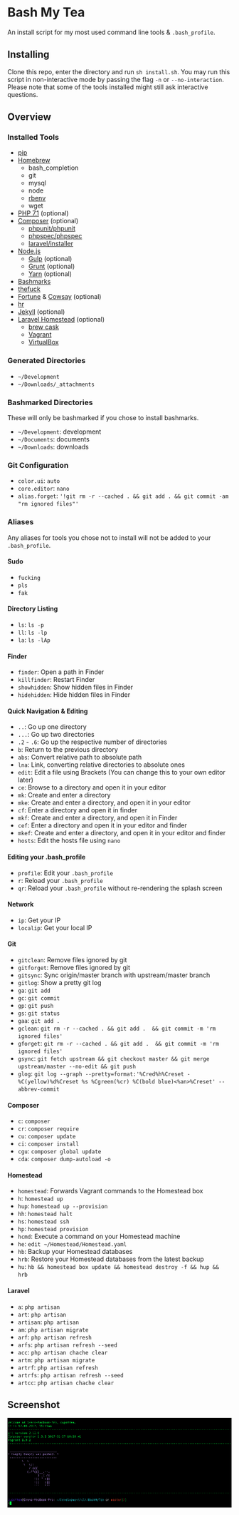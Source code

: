 # Bash My Tea

An install script for my most used command line tools & `.bash_profile`.

## Installing

Clone this repo, enter the directory and run `sh install.sh`. You may run this script in non-interactive mode by passing the flag `-n` or `--no-interaction`.
Please note that some of the tools installed might still ask interactive questions.

## Overview

### Installed Tools

 - [pip](https://pip.pypa.io)
 - [Homebrew](https://brew.sh)
   - bash_completion
   - git
   - mysql
   - node
   - [rbenv](https://github.com/rbenv/rbenv)
   - wget
 - [PHP 7.1](http://www.php.net) (optional)
 - [Composer](https://getcomposer.org) (optional)
   - [phpunit/phpunit](https://phpunit.de)
   - [phpspec/phpspec](http://www.phpspec.net)
   - [laravel/installer](https://laravel.com)
 - [Node.js](https://nodejs.org)
   - [Gulp](http://gulpjs.com) (optional)
   - [Grunt](https://gruntjs.com) (optional)
   - [Yarn](https://yarnpkg.com) (optional)
 - [Bashmarks](https://www.huyng.com/projects/bashmarks)
 - [thefuck](https://github.com/nvbn/thefuck)
 - [Fortune](https://www.wikiwand.com/en/Fortune_(Unix)) & [Cowsay](https://github.com/cupOfTea696/cowsay) (optional)
 - [hr](https://github.com/LuRsT/hr)
 - [Jekyll](https://jekyllrb.com) (optional)
 - [Laravel Homestead](https://laravel.com/docs/homestead) (optional)
   - [brew cask](https://github.com/caskroom/homebrew-cask)
   - [Vagrant](https://www.vagrantup.com)
   - [VirtualBox](https://www.virtualbox.org/)

### Generated Directories

 - `~/Development`
 - `~/Downloads/_attachments`

### Bashmarked Directories

These will only be bashmarked if you chose to install bashmarks.

 - `~/Development`: development
 - `~/Documents`: documents
 - `~/Downloads`: downloads

### Git Configuration

 - `color.ui`: `auto`
 - `core.editor`: `nano`
 - `alias.forget`: `'!git rm -r --cached . && git add . && git commit -am "rm ignored files"'`

### Aliases

Any aliases for tools you chose not to install will not be added to your `.bash_profile`.

#### Sudo

 - `fucking`
 - `pls`
 - `fak`

#### Directory Listing

 - `ls`: `ls -p`
 - `ll`: `ls -lp`
 - `la`: `ls -lAp`

#### Finder
 - `finder`: Open a path in Finder
 - `killfinder`: Restart Finder
 - `showhidden`: Show hidden files in Finder
 - `hidehidden`: Hide hidden files in Finder

#### Quick Navigation & Editing

 - `..`: Go up one directory
 - `...`: Go up two directories
 - `.2` - `.6`: Go up the respective number of directories
 - `b`: Return to the previous directory
 - `abs`: Convert relative path to absolute path
 - `lna`: Link, converting relative directories to absolute ones
 - `edit`: Edit a file using Brackets (You can change this to your own editor later)
 - `ce`: Browse to a directory and open it in your editor
 - `mk`: Create and enter a directory
 - `mke`: Create and enter a directory, and open it in your editor
 - `cf`: Enter a directory and open it in finder
 - `mkf`: Create and enter a directory, and open it in Finder
 - `cef`: Enter a directory and open it in your editor and finder
 - `mkef`: Create and enter a directory, and open it in your editor and finder
 - `hosts`: Edit the hosts file using `nano`

#### Editing your .bash_profile
 - `profile`: Edit your `.bash_profile`
 - `r`: Reload your `.bash_profile`
 - `qr`: Reload your `.bash_profile` without re-rendering the splash screen

#### Network
 - `ip`: Get your IP
 - `localip`: Get your local IP

#### Git
 - `gitclean`: Remove files ignored by git
 - `gitforget`: Remove files ignored by git
 - `gitsync`: Sync origin/master branch with upstream/master branch
 - `gitlog`: Show a pretty git log
 - `ga`: `git add`
 - `gc`: `git commit`
 - `gp`: `git push`
 - `gs`: `git status`
 - `gaa`: `git add .`
 - `gclean`: `git rm -r --cached . && git add .  && git commit -m 'rm ignored files'`
 - `gforget`: `git rm -r --cached . && git add .  && git commit -m 'rm ignored files'`
 - `gsync`: `git fetch upstream && git checkout master && git merge upstream/master --no-edit && git push`
 - `glog`: `git log --graph --pretty=format:'%Cred%h%Creset -%C(yellow)%d%Creset %s %Cgreen(%cr) %C(bold blue)<%an>%Creset' --abbrev-commit`

#### Composer
 - `c`: `composer`
 - `cr`: `composer require`
 - `cu`: `composer update`
 - `ci`: `composer install`
 - `cgu`: `composer global update`
 - `cda`: `composer dump-autoload -o`

#### Homestead
 - `homestead`: Forwards Vagrant commands to the Homestead box
 - `h`: `homestead up`
 - `hup`: `homestead up --provision`
 - `hh`: `homestead halt`
 - `hs`: `homestead ssh`
 - `hp`: `homestead provision`
 - `hcmd`: Execute a command on your Homestead machine
 - `he`: `edit ~/Homestead/Homestead.yaml`
 - `hb`: Backup your Homestead databases
 - `hrb`: Restore your Homestead databases from the latest backup
 - `hu`: `hb && homestead box update && homestead destroy -f && hup && hrb`

#### Laravel
- `a`: `php artisan`
- `art`: `php artisan`
- `artisan`: `php artisan`
- `am`: `php artisan migrate`
- `arf`: `php artisan refresh`
- `arfs`: `php artisan refresh --seed`
- `acc`: `php artisan chache clear`
- `artm`: `php artisan migrate`
- `artrf`: `php artisan refresh`
- `artrfs`: `php artisan refresh --seed`
- `artcc`: `php artisan chache clear`

## Screenshot

![Screenshot](Screenshot.png)

